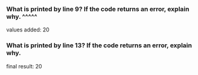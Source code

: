 ### What is printed by line 9? If the code returns an error, explain why. ^^^^^

values added:  20


### What is printed by line 13? If the code returns an error, explain why. 

final result:  20


